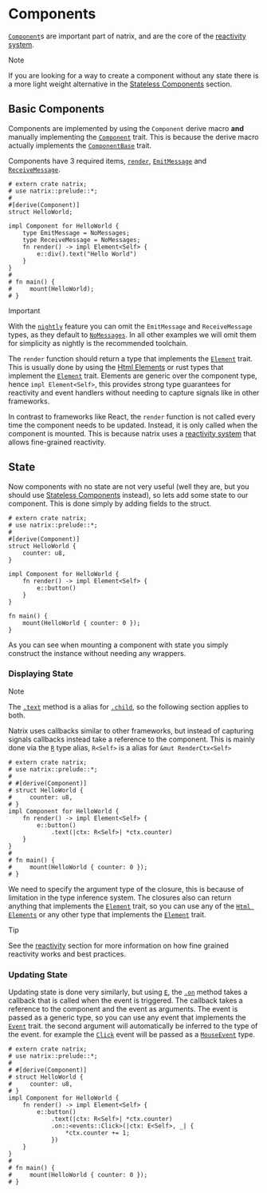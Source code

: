 # Components

[`Component`](component::Component)s are important part of natrix, and are the core of the [reactivity system](reactivity.md). 

> [!NOTE]
> If you are looking for a way to create a component without any state there is a more light weight alternative in the [Stateless Components](stateless-components.md) section.

## Basic Components
Components are implemented by using the `Component` derive macro **and** manually implementing the [`Component`](component::Component) trait. This is because the derive macro actually implements the [`ComponentBase`](component::ComponentBase) trait.

Components have 3 required items, [`render`](component::Component::render), [`EmitMessage`](component::Component::EmitMessage) and [`ReceiveMessage`](component::Component::ReceiveMessage).

```rust,no_run
# extern crate natrix;
# use natrix::prelude::*;
#
#[derive(Component)]
struct HelloWorld;

impl Component for HelloWorld {
    type EmitMessage = NoMessages;
    type ReceiveMessage = NoMessages;
    fn render() -> impl Element<Self> {
        e::div().text("Hello World")
    }
}
#
# fn main() {
#     mount(HelloWorld);
# }
```

> [!IMPORTANT]
> With the [`nightly`](features.md#nightly) feature you can omit the `EmitMessage` and `ReceiveMessage` types, as they default to [`NoMessages`](component::NoMessages). In all other examples we will omit them for simplicity as nightly is the recommended toolchain.

The `render` function should return a type that implements the [`Element`](element::Element) trait. This is usually done by using the [Html Elements](html.md) or rust types that implement the [`Element`](element::Element) trait. Elements are generic over the component type, hence `impl Element<Self>`, this provides strong type guarantees for reactivity and event handlers without needing to capture signals like in other frameworks.

In contrast to frameworks like React, the `render` function is not called every time the component needs to be updated. Instead, it is only called when the component is mounted. This is because natrix uses a [reactivity system](reactivity.md) that allows fine-grained reactivity.
## State

Now components with no state are not very useful (well they are, but you should use [Stateless Components](stateless-components.md) instead), so lets add some state to our component. This is done simply by adding fields to the struct.

```rust,no_run
# extern crate natrix;
# use natrix::prelude::*;
#
#[derive(Component)]
struct HelloWorld {
    counter: u8,
}

impl Component for HelloWorld {
    fn render() -> impl Element<Self> {
        e::button()
    }
}

fn main() {
    mount(HelloWorld { counter: 0 });
}
```

As you can see when mounting a component with state you simply construct the instance without needing any wrappers.

### Displaying State

> [!NOTE]
> The [`.text`](html_elements::HtmlElement::text) method is a alias for [`.child`](html_elements::HtmlElement::child), so the following section applies to both.

Natrix uses callbacks similar to other frameworks, but instead of capturing signals callbacks instead take a reference to the component. This is mainly done via the [`R`](state::R) type alias, `R<Self>` is a alias for `&mut RenderCtx<Self>`

```rust,no_run
# extern crate natrix;
# use natrix::prelude::*;
#
# #[derive(Component)]
# struct HelloWorld {
#     counter: u8,
# }
impl Component for HelloWorld {
    fn render() -> impl Element<Self> {
        e::button()
            .text(|ctx: R<Self>| *ctx.counter)
    }
}
#
# fn main() {
#     mount(HelloWorld { counter: 0 });
# }
```
We need to specify the argument type of the closure, this is because of limitation in the type inference system. The closures also can return anything that implements the [`Element`](element::Element) trait, so you can use any of the [`Html Elements`](html.md) or any other type that implements the [`Element`](element::Element) trait.

> [!TIP]
> See the [reactivity](reactivity.md) section for more information on how fine grained reactivity works and best practices.

### Updating State

Updating state is done very similarly, but using [`E`](state::E), the [`.on`](html_elements::HtmlElement::on) method takes a callback that is called when the event is triggered. The callback takes a reference to the component and the event as arguments. The event is passed as a generic type, so you can use any event that implements the [`Event`](events::Event) trait. the second argument will automatically be inferred to the type of the event. for example the [`Click`](events::Click) event will be passed as a [`MouseEvent`](web_sys::MouseEvent) type.

```rust,no_run
# extern crate natrix;
# use natrix::prelude::*;
#
# #[derive(Component)]
# struct HelloWorld {
#     counter: u8,
# }
impl Component for HelloWorld {
    fn render() -> impl Element<Self> {
        e::button()
            .text(|ctx: R<Self>| *ctx.counter)
            .on::<events::Click>(|ctx: E<Self>, _| {
                *ctx.counter += 1;
            })
    }
}
#
# fn main() {
#     mount(HelloWorld { counter: 0 });
# }
```
